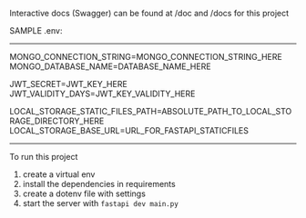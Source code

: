 Interactive docs (Swagger) can be found at /doc and /docs for this project

SAMPLE .env:
******************************************************************************
MONGO_CONNECTION_STRING=MONGO_CONNECTION_STRING_HERE
MONGO_DATABASE_NAME=DATABASE_NAME_HERE

JWT_SECRET=JWT_KEY_HERE
JWT_VALIDITY_DAYS=JWT_KEY_VALIDITY_HERE

LOCAL_STORAGE_STATIC_FILES_PATH=ABSOLUTE_PATH_TO_LOCAL_STORAGE_DIRECTORY_HERE
LOCAL_STORAGE_BASE_URL=URL_FOR_FASTAPI_STATICFILES
******************************************************************************

To run this project

1. create a virtual env
2. install the dependencies in requirements
3. create a dotenv file with settings
4. start the server with `fastapi dev main.py`
